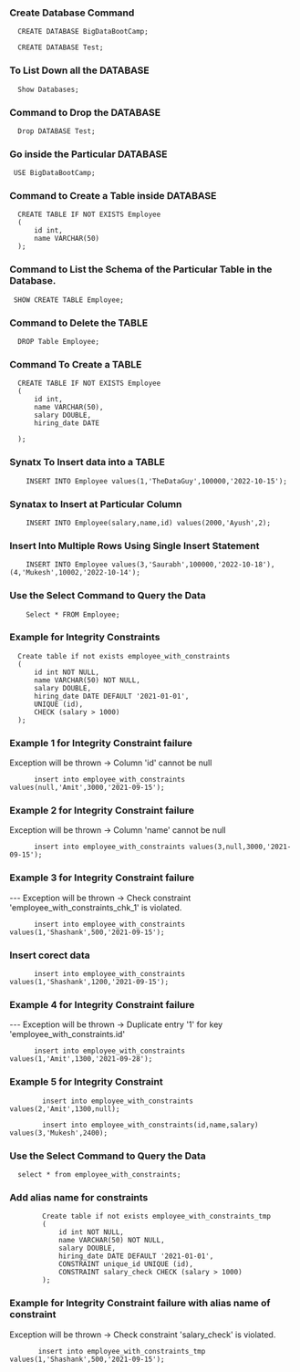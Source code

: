### Create Database Command 

      CREATE DATABASE BigDataBootCamp;
      
      CREATE DATABASE Test;

### To List Down all the DATABASE

      Show Databases;

### Command to Drop the DATABASE

      Drop DATABASE Test;

### Go inside the Particular DATABASE   

     USE BigDataBootCamp;

### Command to Create a Table inside DATABASE

      CREATE TABLE IF NOT EXISTS Employee
      (
          id int,
          name VARCHAR(50)
      );

### Command to List the Schema of the Particular Table in the Database.

     SHOW CREATE TABLE Employee;

### Command to Delete the TABLE

      DROP Table Employee;

### Command To Create a TABLE

      CREATE TABLE IF NOT EXISTS Employee
      (
          id int,
          name VARCHAR(50),
          salary DOUBLE,
          hiring_date DATE

      );

###  Synatx To  Insert data into a TABLE

        INSERT INTO Employee values(1,'TheDataGuy',100000,'2022-10-15');

###  Synatax to Insert at Particular Column

        INSERT INTO Employee(salary,name,id) values(2000,'Ayush',2);

###  Insert Into Multiple Rows Using Single Insert Statement

        INSERT INTO Employee values(3,'Saurabh',100000,'2022-10-18'),(4,'Mukesh',10002,'2022-10-14');

###  Use the Select Command to Query the Data 

        Select * FROM Employee;
        
###  Example for Integrity Constraints

      Create table if not exists employee_with_constraints
      (
          id int NOT NULL,
          name VARCHAR(50) NOT NULL,
          salary DOUBLE,
          hiring_date DATE DEFAULT '2021-01-01',
          UNIQUE (id),
          CHECK (salary > 1000)
      );


### Example 1 for Integrity Constraint failure

 Exception will be thrown -> Column 'id' cannot be null
 
          insert into employee_with_constraints values(null,'Amit',3000,'2021-09-15');

### Example 2 for Integrity Constraint failure

Exception will be thrown -> Column 'name' cannot be null

          insert into employee_with_constraints values(3,null,3000,'2021-09-15');


### Example 3 for Integrity Constraint failure

--- Exception will be thrown -> Check constraint 'employee_with_constraints_chk_1' is violated.

          insert into employee_with_constraints values(1,'Shashank',500,'2021-09-15');

###  Insert corect data

          insert into employee_with_constraints values(1,'Shashank',1200,'2021-09-15');

###  Example 4 for Integrity Constraint failure

--- Exception will be thrown -> Duplicate entry '1' for key 'employee_with_constraints.id'

          insert into employee_with_constraints values(1,'Amit',1300,'2021-09-28');

### Example 5 for Integrity Constraint

            insert into employee_with_constraints values(2,'Amit',1300,null);
      
            insert into employee_with_constraints(id,name,salary) values(3,'Mukesh',2400);
            
###  Use the Select Command to Query the Data 

      select * from employee_with_constraints;

### Add alias name for constraints

            Create table if not exists employee_with_constraints_tmp
            (
                id int NOT NULL,
                name VARCHAR(50) NOT NULL,
                salary DOUBLE,
                hiring_date DATE DEFAULT '2021-01-01',
                CONSTRAINT unique_id UNIQUE (id),
                CONSTRAINT salary_check CHECK (salary > 1000)
            );

### Example for Integrity Constraint failure with alias name of constraint

 Exception will be thrown -> Check constraint 'salary_check' is violated.

           insert into employee_with_constraints_tmp values(1,'Shashank',500,'2021-09-15');
